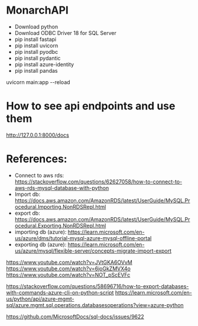 # MonarchAPI

- Download python
- Download ODBC Driver 18 for SQL Server
- pip install fastapi
- pip install uvicorn
- pip install pyodbc
- pip install pydantic
- pip install azure-identity
- pip install pandas

uvicorn main:app --reload

# How to see api endpoints and use them

http://127.0.0.1:8000/docs

# References:

- Connect to aws rds: https://stackoverflow.com/questions/62627058/how-to-connect-to-aws-rds-mysql-database-with-python
- Import db: https://docs.aws.amazon.com/AmazonRDS/latest/UserGuide/MySQL.Procedural.Importing.NonRDSRepl.html
- export db: https://docs.aws.amazon.com/AmazonRDS/latest/UserGuide/MySQL.Procedural.Exporting.NonRDSRepl.html
- importing db (azure): https://learn.microsoft.com/en-us/azure/dms/tutorial-mysql-azure-mysql-offline-portal
- exporting db (azure): https://learn.microsoft.com/en-us/azure/mysql/flexible-server/concepts-migrate-import-export

https://www.youtube.com/watch?v=JVtGKA6OVvM
https://www.youtube.com/watch?v=6joGkZMVX4o
https://www.youtube.com/watch?v=NOT_pScEVFc

https://stackoverflow.com/questions/58696716/how-to-export-databases-with-commands-azure-cli-on-python-script
https://learn.microsoft.com/en-us/python/api/azure-mgmt-sql/azure.mgmt.sql.operations.databasesoperations?view=azure-python

https://github.com/MicrosoftDocs/sql-docs/issues/9622

